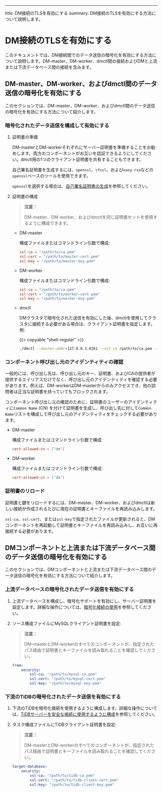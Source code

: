 ---
title: DM接続のTLSを有効にする
summary: DM接続のTLSを有効にする方法について説明します。

# DM接続のTLSを有効にする

このドキュメントでは、DM接続間でのデータ送信の暗号化を有効にする方法について説明します。DM-master、DM-worker、dmctl間の接続およびDMと上流または下流データベース間の接続を含みます。

## DM-master、DM-worker、およびdmctl間のデータ送信の暗号化を有効にする

このセクションでは、DM-master、DM-worker、およびdmctl間のデータ送信の暗号化を有効にする方法について紹介します。

### 暗号化されたデータ送信を構成して有効にする

1. 証明書の準備

    DM-masterとDM-workerそれぞれにサーバー証明書を準備することをお勧めします。両方のコンポーネントがお互いを認証できるようにしてください。dmctl用の1つのクライアント証明書を共有することもできます。

    自己署名証明書を生成するには、`openssl`、`cfssl`、および`easy-rsa`などの`openssl`ベースのツールを使用できます。

    `openssl`を選択する場合は、[自己署名証明書の生成](/dm/dm-generate-self-signed-certificates.md)を参照してください。

2. 証明書の構成

    > **注意：**
    >
    > DM-master、DM-worker、およびdmctlを同じ証明書セットを使用するように構成できます。

    - DM-master

        構成ファイルまたはコマンドライン引数で構成:

        ```toml
        ssl-ca = "/path/to/ca.pem"
        ssl-cert = "/path/to/master-cert.pem"
        ssl-key = "/path/to/master-key.pem"
        ```

    - DM-worker

        構成ファイルまたはコマンドライン引数で構成:

        ```toml
        ssl-ca = "/path/to/ca.pem"
        ssl-cert = "/path/to/worker-cert.pem"
        ssl-key = "/path/to/worker-key.pem"
        ```

    - dmctl

        DMクラスタで暗号化された送信を有効にした後、dmctlを使用してクラスタに接続する必要がある場合は、クライアント証明書を指定します。例:

        {{< copyable "shell-regular" >}}

        ```bash
        ./dmctl --master-addr=127.0.0.1:8261 --ssl-ca /path/to/ca.pem --ssl-cert /path/to/client-cert.pem --ssl-key /path/to/client-key.pem
        ```

### コンポーネント呼び出し元のアイデンティティの確認

一般的には、呼び出し先は、呼び出し元のキー、証明書、およびCAの提供者が提供するエイリアスだけでなく、呼び出し元のアイデンティティを確認する必要があります。例えば、DM-workerはDM-masterからのみアクセスでき、他の訪問者は正当な証明書を持っていてもブロックされます。

コンポーネント呼び出し元の確認のために、証明書のユーザーのアイデンティティに`Common Name` (CN) を付けて証明書を生成し、呼び出し先に対して`Common Name`リストを構成して呼び出し元のアイデンティティをチェックする必要があります。

- DM-master

    構成ファイルまたはコマンドライン引数で構成:

    ```toml
    cert-allowed-cn = ["dm"]
    ```

- DM-worker

    構成ファイルまたはコマンドライン引数で構成:

    ```toml
    cert-allowed-cn = ["dm"]
    ```

### 証明書のリロード

証明書と鍵をリロードするには、DM-master、DM-worker、およびdmctlは新しい接続が作成されるたびに現在の証明書とキーファイルを再読み込みします。

`ssl-ca`、`ssl-cert`、または`ssl-key`で指定されたファイルが更新されると、DMコンポーネントを再起動して証明書とキーファイルを再読み込みし、お互いに再接続する必要があります。

## DMコンポーネントと上流または下流データベース間のデータ送信の暗号化を有効にする

このセクションでは、DMコンポーネントと上流または下流データベース間のデータ送信の暗号化を有効にする方法について紹介します。

### 上流データベースの暗号化されたデータ送信を有効にする

1. 上流データベースを構成し、暗号化サポートを有効にし、サーバー証明書を設定します。詳細な操作については、[暗号化接続の使用](https://dev.mysql.com/doc/refman/8.0/en/using-encrypted-connections.html)を参照してください。

2. ソース構成ファイルにMySQLクライアント証明書を設定:

    > **注意：**
    >
    > DM-masterとDM-workerのすべてのコンポーネントが、指定されたパス経由で証明書とキーファイルを読み取れることを確認してください。

    ```yaml
    from:
        security:
            ssl-ca: "/path/to/mysql-ca.pem"
            ssl-cert: "/path/to/mysql-cert.pem"
            ssl-key: "/path/to/mysql-key.pem"
    ```

### 下流のTiDBの暗号化されたデータ送信を有効にする

1. 下流のTiDBを暗号化接続を使用するように構成します。詳細な操作については、[TiDBサーバーを安全な接続に使用するように構成](/enable-tls-between-clients-and-servers.md#configure-tidb-server-to-use-secure-connections)を参照してください。

2. タスク構成ファイルにTiDBクライアント証明書を設定:

    > **注意：**
    >
    > DM-masterとDM-workerのすべてのコンポーネントが、指定されたパス経由で証明書とキーファイルを読み取れることを確認してください。

    ```yaml
    target-database:
        security:
            ssl-ca: "/path/to/tidb-ca.pem"
            ssl-cert: "/path/to/tidb-client-cert.pem"
            ssl-key: "/path/to/tidb-client-key.pem"
    ```